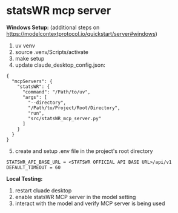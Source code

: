 # statsWR mcp server

**Windows Setup:** (additional steps on https://modelcontextprotocol.io/quickstart/server#windows)
1) uv venv
2) source .venv/Scripts/activate
3) make setup
4) update claude_desktop_config.json: 
```
{
  "mcpServers": {
    "statsWR": {
      "command": "/Path/to/uv",
      "args": [
        "--directory",
        "/Path/to/Project/Root/Directory",
        "run",
        "src/statsWR_mcp_server.py"
      ]
    }
  }
}
```
5) create and setup .env file in the project's root directory
```
STATSWR_API_BASE_URL = <STATSWR OFFICIAL API BASE URL>/api/v1
DEFAULT_TIMEOUT = 60
```

**Local Testing:**
1) restart cluade desktop
2) enable statsWR MCP server in the model setting
3) interact with the model and verify MCP server is being used